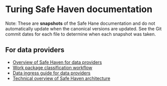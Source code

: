 # Turing Safe Haven documentation

Note: These are **snapshots** of the Safe Hane documentation and do not automatically update when the canonical versions are updated. See the Git commit dates for each file to determine when each snapshot was taken.

## For data providers
- [Overview of Safe Haven for data providers](provider-overview.pdf)
- [Work package classification workflow](tiersflowchart.pdf)
- [Data ingress guide for data providers](provider-data-ingress.pdf)
- [Technical overview of Safe Haven architecture](provider-azure-implementation-details.pdf)

